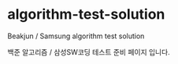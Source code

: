 # algorithm-test-solution
Beakjun / Samsung algorithm test solution

백준 알고리즘 / 삼성SW코딩 테스트 준비 페이지 입니다.
